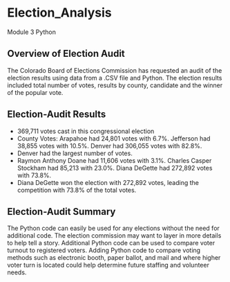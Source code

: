 # Election_Analysis
Module 3 Python

## Overview of Election Audit

The Colorado Board of Elections Commission has requested an audit of the election results using data from a .CSV file and Python. The election results included total number of votes, results by county, candidate and the winner of the popular vote. 

## Election-Audit Results

- 369,711 votes cast in this congressional election
- County Votes: Arapahoe had 24,801 votes with 6.7%. Jefferson had 38,855 votes with 10.5%. Denver had 306,055 votes with 82.8%. 
- Denver had the largest number of votes.
- Raymon Anthony Doane had 11,606 votes with 3.1%. Charles Casper Stockham had 85,213 with 23.0%. Diana DeGette had 272,892 votes with 73.8%.
- Diana DeGette won the election with 272,892 votes, leading the competition with 73.8% of the total votes.

## Election-Audit Summary
The Python code can easily be used for any elections without the need for additional code. The election commission may want to layer in more details to help tell a story. Additional Python code can be used to compare voter turnout to registered voters. Adding Python code to compare voting methods such as electronic booth, paper ballot, and mail and where higher voter turn is located could help determine future staffing and volunteer needs. 
